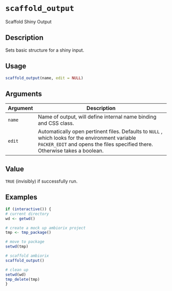 # `scaffold_output`

Scaffold Shiny Output


## Description

Sets basic structure for a shiny input.


## Usage

```r
scaffold_output(name, edit = NULL)
```


## Arguments

Argument      |Description
------------- |----------------
`name`     |     Name of output, will define internal name binding and CSS class.
`edit`     |     Automatically open pertinent files. Defaults to `NULL` , which looks for the environment variable `PACKER_EDIT` and opens the files specified there. Otherwise takes a boolean.


## Value

`TRUE` (invisibly) if successfully run.


## Examples

```r
if (interactive()) {
# current directory
wd <- getwd()

# create a mock up ambiorix project
tmp <- tmp_package()

# move to package
setwd(tmp)

# scaffold ambiorix
scaffold_output()

# clean up
setwd(wd)
tmp_delete(tmp)
}
```


